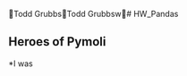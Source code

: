 Todd Grubbs                                           T o d d   G r u b b s     w                                  # HW_Pandas

## Heroes of Pymoli

*I was